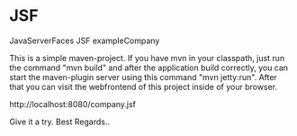 JSF
===

JavaServerFaces JSF exampleCompany

This is a simple maven-project. If you have mvn in your classpath, just run the command "mvn build" and after the application build correctly, you can start the maven-plugin server using this command "mvn jetty:run".
After that you can visit the webfrontend of this project inside of your browser.

http://localhost:8080/company.jsf


Give it a try. Best Regards..
